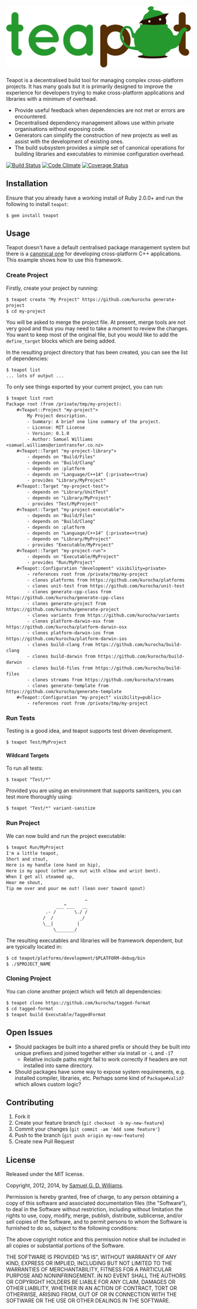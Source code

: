 # ![Teapot](materials/teapot.svg)

Teapot is a decentralised build tool for managing complex cross-platform projects. It has many goals but it is primarily designed to improve the experience for developers trying to make cross-platform applications and libraries with a minimum of overhead.

- Provide useful feedback when dependencies are not met or errors are encountered.
- Decentralised dependency management allows use within private organisations without exposing code.
- Generators can simplify the construction of new projects as well as assist with the development of existing ones.
- The build subsystem provides a simple set of canonical operations for building libraries and executables to minimise configuration overhead.

[![Build Status](https://secure.travis-ci.org/kurocha/teapot.svg)](http://travis-ci.org/kurocha/teapot)
[![Code Climate](https://codeclimate.com/github/kurocha/teapot.svg)](https://codeclimate.com/github/kurocha/teapot)
[![Coverage Status](https://coveralls.io/repos/kurocha/teapot/badge.svg)](https://coveralls.io/r/kurocha/teapot)

## Installation

Ensure that you already have a working install of Ruby 2.0.0+ and run the following to install `teapot`:

	$ gem install teapot

## Usage

Teapot doesn't have a default centralised package management system but there is a [canonical one](https://github.com/kurocha) for developing cross-platform C++ applications. This example shows how to use this framework.

### Create Project

Firstly, create your project by running:

	$ teapot create "My Project" https://github.com/kurocha generate-project
	$ cd my-project

You will be asked to merge the project file. At present, merge tools are not very good and thus you may need to take a moment to review the changes. You want to keep most of the original file, but you would like to add the `define_target` blocks which are being added.

In the resulting project directory that has been created, you can see the list of dependencies:

	$ teapot list
	... lots of output ...

To only see things exported by your current project, you can run:

	$ teapot list root
	Package root (from /private/tmp/my-project):
		#<Teapot::Project "my-project">
			My Project description.
			- Summary: A brief one line summary of the project.
			- License: MIT License
			- Version: 0.1.0
			- Author: Samuel Williams <samuel.williams@oriontransfer.co.nz>
		#<Teapot::Target "my-project-library">
			- depends on "Build/Files"
			- depends on "Build/Clang"
			- depends on :platform
			- depends on "Language/C++14" {:private=>true}
			- provides "Library/MyProject"
		#<Teapot::Target "my-project-test">
			- depends on "Library/UnitTest"
			- depends on "Library/MyProject"
			- provides "Test/MyProject"
		#<Teapot::Target "my-project-executable">
			- depends on "Build/Files"
			- depends on "Build/Clang"
			- depends on :platform
			- depends on "Language/C++14" {:private=>true}
			- depends on "Library/MyProject"
			- provides "Executable/MyProject"
		#<Teapot::Target "my-project-run">
			- depends on "Executable/MyProject"
			- provides "Run/MyProject"
		#<Teapot::Configuration "development" visibility=private>
			- references root from /private/tmp/my-project
			- clones platforms from https://github.com/kurocha/platforms
			- clones unit-test from https://github.com/kurocha/unit-test
			- clones generate-cpp-class from https://github.com/kurocha/generate-cpp-class
			- clones generate-project from https://github.com/kurocha/generate-project
			- clones variants from https://github.com/kurocha/variants
			- clones platform-darwin-osx from https://github.com/kurocha/platform-darwin-osx
			- clones platform-darwin-ios from https://github.com/kurocha/platform-darwin-ios
			- clones build-clang from https://github.com/kurocha/build-clang
			- clones build-darwin from https://github.com/kurocha/build-darwin
			- clones build-files from https://github.com/kurocha/build-files
			- clones streams from https://github.com/kurocha/streams
			- clones generate-template from https://github.com/kurocha/generate-template
		#<Teapot::Configuration "my-project" visibility=public>
			- references root from /private/tmp/my-project

### Run Tests

Testing is a good idea, and teapot supports test driven development.

	$ teapot Test/MyProject

#### Wildcard Targets

To run all tests:

	$ teapot "Test/*"

Provided you are using an environment that supports sanitizers, you can test more thoroughly using:

	$ teapot "Test/*" variant-sanitize

### Run Project

We can now build and run the project executable:

	$ teapot Run/MyProject
	I'm a little teapot,
	Short and stout,
	Here is my handle (one hand on hip),
	Here is my spout (other arm out with elbow and wrist bent).
	When I get all steamed up,
	Hear me shout,
	Tip me over and pour me out! (lean over toward spout)

	                              ~
	                   ___^___   __
	               .- /       \./ /
	              /  /          _/
	              \__|         |
	                  \_______/

The resulting executables and libraries will be framework dependent, but are typically located in:

	$ cd teapot/platforms/development/$PLATFORM-debug/bin
	$ ./$PROJECT_NAME

### Cloning Project

You can clone another project which will fetch all dependencies:

	$ teapot clone https://github.com/kurocha/tagged-format
	$ cd tagged-format
	$ teapot build Executable/TaggedFormat

## Open Issues

- Should packages be built into a shared prefix or should they be built into unique prefixes and joined together either via install or `-L` and `-I`?
	- Relative include paths might fail to work correctly if headers are not installed into same directory.
- Should packages have some way to expose system requirements, e.g. installed compiler, libraries, etc. Perhaps some kind of `Package#valid?` which allows custom logic?

## Contributing

1. Fork it
2. Create your feature branch (`git checkout -b my-new-feature`)
3. Commit your changes (`git commit -am 'Add some feature'`)
4. Push to the branch (`git push origin my-new-feature`)
5. Create new Pull Request

## License

Released under the MIT license.

Copyright, 2012, 2014, by [Samuel G. D. Williams](http://www.codeotaku.com/samuel-williams).

Permission is hereby granted, free of charge, to any person obtaining a copy
of this software and associated documentation files (the "Software"), to deal
in the Software without restriction, including without limitation the rights
to use, copy, modify, merge, publish, distribute, sublicense, and/or sell
copies of the Software, and to permit persons to whom the Software is
furnished to do so, subject to the following conditions:

The above copyright notice and this permission notice shall be included in
all copies or substantial portions of the Software.

THE SOFTWARE IS PROVIDED "AS IS", WITHOUT WARRANTY OF ANY KIND, EXPRESS OR
IMPLIED, INCLUDING BUT NOT LIMITED TO THE WARRANTIES OF MERCHANTABILITY,
FITNESS FOR A PARTICULAR PURPOSE AND NONINFRINGEMENT. IN NO EVENT SHALL THE
AUTHORS OR COPYRIGHT HOLDERS BE LIABLE FOR ANY CLAIM, DAMAGES OR OTHER
LIABILITY, WHETHER IN AN ACTION OF CONTRACT, TORT OR OTHERWISE, ARISING FROM,
OUT OF OR IN CONNECTION WITH THE SOFTWARE OR THE USE OR OTHER DEALINGS IN
THE SOFTWARE.
